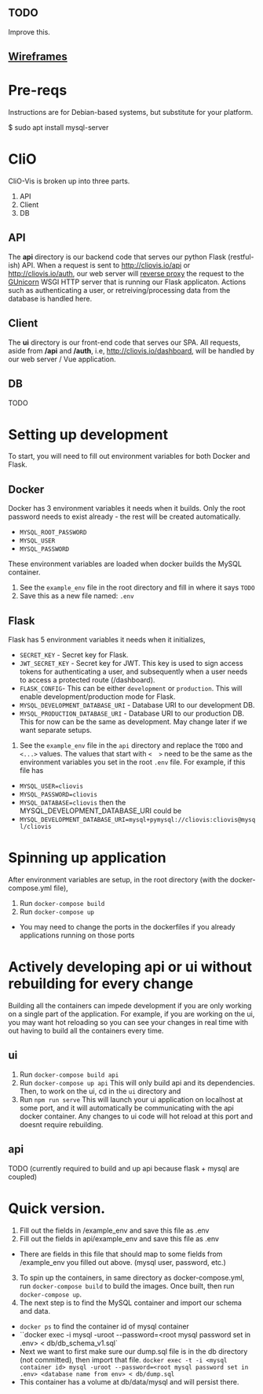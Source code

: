 ## TODO
Improve this.

## [Wireframes](https://www.lucidchart.com/invitations/accept/d22966aa-8d94-4445-b73d-d7023388035a)

# Pre-reqs

Instructions are for Debian-based systems, but substitute for your platform.

$ sudo apt install mysql-server

# CliO
CliO-Vis is broken up into three parts.
1. API
2. Client
3. DB

## API
The **api** directory is our backend code that serves our python Flask (restful-ish) API. When a request is sent to http://cliovis.io/api or http://cliovis.io/auth, our web server will [reverse proxy](https://en.wikipedia.org/wiki/Reverse_proxy) the request to the [GUnicorn](https://gunicorn.org/) WSGI HTTP server that is running our Flask applicaton. Actions such as authenticating a user, or retreiving/processing data from the database is handled here.

## Client
The **ui** directory is our front-end code that serves our SPA. All requests, aside from **/api** and **/auth**, i.e, http://cliovis.io/dashboard, will be handled by our web server / Vue application.

## DB
TODO

# Setting up development
To start, you will need to fill out environment variables for both Docker and Flask.
## Docker
Docker has 3 environment variables it needs when it builds.  Only the root password needs to exist already - the rest will be created automatically.
- `MYSQL_ROOT_PASSWORD`
- `MYSQL_USER`
- `MYSQL_PASSWORD`

These environment variables are loaded when docker builds the MySQL container.
1. See the `example_env` file in the root directory and fill in where it says `TODO`
2. Save this as a new file named: `.env`

## Flask
Flask has 5 environment variables it needs when it initializes,
- `SECRET_KEY` - Secret key for Flask.
- `JWT_SECRET_KEY` - Secret key for JWT. This key is used to sign access tokens for authenticating a user, and subsequently when a user needs to access a protected route (/dashboard).
- `FLASK_CONFIG`- This can be either `development` or `production`. This will enable development/production mode for Flask.
- `MYSQL_DEVELOPMENT_DATABASE_URI` - Database URI to our development DB.
- `MYSQL_PRODUCTION_DATABASE_URI` - Database URI to our production DB. This for now can be the same as development. May change later if we want separate setups.
1. See the `example_env` file in the `api` directory and replace the `TODO` and `<...>` values. The values that start with `<  >` need to be the same as the environment variables you set in the root `.env` file. For example, if this file has
- `MYSQL_USER=cliovis`
- `MYSQL_PASSWORD=cliovis`
- `MYSQL_DATABASE=cliovis`
then the MYSQL_DEVELOPMENT_DATABASE_URI could be
- `MYSQL_DEVELOPMENT_DATABASE_URI=mysql+pymysql://cliovis:cliovis@mysql/cliovis`

# Spinning up application
After environment variables are setup, in the root directory (with the docker-compose.yml file),
1. Run `docker-compose build`
2. Run `docker-compose up`
  * You may need to change the ports in the dockerfiles if you already applications running on those ports

# Actively developing api or ui without rebuilding for every change
Building all the containers can impede development if you are only working on a single part of the application. For example, if you are working on the ui, you may want hot reloading so you can see your changes in real time with out having to build all the containers every time.

## ui
1. Run `docker-compose build api`
2. Run `docker-compose up api`
This will only build api and its dependencies. Then, to work on the ui, cd in the `ui` directory and
1. Run `npm run serve`
This will launch your ui application on localhost at some port, and it will automatically be communicating with the api docker container. Any changes to ui code will hot reload at this port and doesnt require rebuilding.

## api
TODO (currently required to build and up api because flask + mysql are coupled)


# Quick version.
1. Fill out the fields in /example_env and save this file as .env
2. Fill out the fields in api/example_env and save this file as .env
- There are fields in this file that should map to some fields from /example_env you filled out above. (mysql user, password, etc.)
3. To spin up the containers, in same directory as docker-compose.yml, run `docker-compose build` to build the images. Once built, then run `docker-compose up`.
4. The next step is to find the MySQL container and import our schema and data.
- `docker ps` to find the container id of mysql container
- ``docker exec -i <mysql container id> mysql -uroot --password=<root mysql password set in .env> <database name from env> < db/db_schema_v1.sql`
- Next we want to first make sure our dump.sql file is in the db directory (not committed), then import that file. `docker exec -t -i <mysql container id> mysql -uroot --password=<root mysql password set in .env> <database name from env> < db/dump.sql`
- This container has a volume at db/data/mysql and will persist there.
